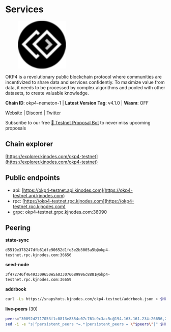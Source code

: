# Services

<figure><img src="https://raw.githubusercontent.com/kj89/cosmos-images/main/logos/okp4.png" width="150" alt=""><figcaption></figcaption></figure>

OKP4 is a revolutionary public blockchain protocol where communities are incentivized to  share data and services confidently. To maximize value from data, it needs to be processed  by complex algorithms and pooled with other datasets, to create valuable knowledge.

**Chain ID**: okp4-nemeton-1 | **Latest Version Tag**: v4.1.0 | **Wasm**: OFF

[Website](https://okp4.network) | [Discord](https://discord.gg/okp4) | [Twitter](https://twitter.com/OKP4_Protocol)



Subscribe to our free [🤖 Testnet Proposal Bot](https://t.me/kjnodes_testnet_proposal_bot) to never miss upcoming proposals


## Chain explorer
[https://explorer.kjnodes.com/okp4-testnet](https://explorer.kjnodes.com/okp4-testnet)

## Public endpoints

* api: [https://okp4-testnet.api.kjnodes.com](https://okp4-testnet.api.kjnodes.com)
* rpc: [https://okp4-testnet.rpc.kjnodes.com](https://okp4-testnet.rpc.kjnodes.com)
* grpc: okp4-testnet.grpc.kjnodes.com:36090

## Peering

**state-sync**

```text
d5519e378247dfb61dfe90652d1fe3e2b3005a5b@okp4-testnet.rpc.kjnodes.com:36656
```

**seed-node**

```text
3f472746f46493309650e5a033076689996c8881@okp4-testnet.rpc.kjnodes.com:36659
```

**addrbook**
```bash
curl -Ls https://snapshots.kjnodes.com/okp4-testnet/addrbook.json > $HOME/.okp4d/config/addrbook.json
```

**live-peers** (30)
```bash
peers="30092d2717053f1c0813e8354c07c761c9c3ac5c@194.163.161.234:26656,23e895e7d650f43e1f53522165607b71685f8cfa@65.108.75.107:26656,d5519e378247dfb61dfe90652d1fe3e2b3005a5b@65.109.68.190:36656,7dfc61d3ac9f6da7fa9f4893bc0ffa17ef8006e6@185.111.159.139:36656,0521f5697fd89fc58bfbe0867525a9fe9efc12f4@65.109.154.182:38656,584871b6f75e970f5a95f9532fdc05fc91d6b447@65.109.116.204:20456,874373b78d2cd50e716aa464bf407581d9305655@94.250.201.130:27656,ead118d7cbe51cbabf5a77b69db7255512f41023@88.208.34.134:60656,c5616b6e6a0612f8800898e8e3ced17ffd87877a@51.178.65.184:26656,42fbb917fca6787bc3ab774865f4bb1ef950f114@65.108.226.26:30656,14f8949ab0a276d2e55c8fa6255430881978a619@185.192.96.236:26656,78d923333e39e747c6a7fbfcc822ec6279990556@91.211.251.232:28656,b0b56d944cf1cc569a1e77e0923e075bad94d755@141.95.145.41:28656,603828b0b21b150ece5aeee9d548a259d08348ec@65.108.224.156:26656,8cdeb85dada114c959c36bb59ce258c65ae3a09c@88.198.242.163:36656,8028015d1c6828a0b734f3b108f0853b0e19305e@157.90.176.184:26656,5c2a752c9b1952dbed075c56c600c3a79b58c395@95.214.55.232:26996,d1a0ff9bd7ea1ebd06bc7158f3523f5e557328be@163.172.135.127:26656,854cc8b83a48ba4394c1940b57d0f42ec013e033@38.242.251.204:26656,d1c1b729eff9afe7dfd371f190df6282c82ccfad@65.109.89.5:31656,6a66a38bdd5895ec6f1ce18b3430860a30e18e02@142.132.149.118:26656,74349a1cb9479b291866debe2042de8a2e88b850@65.108.233.109:17656,8a7605d8ae4338de5b7a0d5c70244ce05e377630@85.10.200.221:26656,1e48c09a0f78070e90ed49b2e3d59f8fdc188e74@162.55.234.70:55156,8bccab4596e8bc162763bad6597d43523e6c32f8@104.194.8.68:26656,0ef08b8e85a4803b75ed5d32f13e0b4f78afe855@65.109.80.158:13656,fe8bd9375c43a7cc6ef27e62d56af341a62e67c9@95.217.202.49:30656,9392c27a9a561c31e7a920dc6f577d663c473ef8@154.12.225.88:26656,c5ef62186e9aad1f83cab06f91533d1d5709bba7@65.109.117.212:13093,e755eb8016c2f6f5303b2f8d503d9126d235e80f@138.201.35.56:26656"
sed -i -e "s|^persistent_peers *=.*|persistent_peers = \"$peers\"|" $HOME/.okp4d/config/config.toml
```

